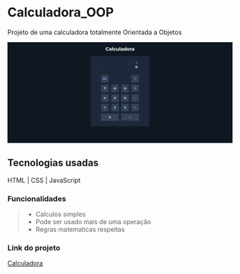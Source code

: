 # Calculadora_OOP
Projeto de uma calculadora totalmente Orientada a Objetos

![Calculadora](img/calculadora.png)

## Tecnologias usadas
HTML |
CSS |
JavaScript

### Funcionalidades
>- Calculos simples 
>- Pode ser usado mais de uma operação
>- Regras matematicas respeitas

### Link do projeto
[Calculadora](https://willian-97.github.io/Calculadora_OOP/)